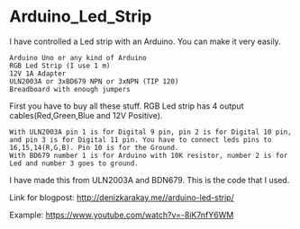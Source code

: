# Arduino_Led_Strip

I have controlled a Led strip with an Arduino. You can make it very easily.

    Arduino Uno or any kind of Arduino
    RGB Led Strip (I use 1 m)
    12V 1A Adapter
    ULN2003A or 3xBD679 NPN or 3xNPN (TIP 120)
    Breadboard with enough jumpers

First you have to buy all these stuff. RGB Led strip has 4 output cables(Red,Green,Blue and 12V Positive).

    With ULN2003A pin 1 is for Digital 9 pin, pin 2 is for Digital 10 pin, and pin 3 is for Digital 11 pin. You have to connect leds pins to 16,15,14(R,G,B). Pin 10 is for the Ground.
    With BD679 number 1 is for Arduino with 10K resistor, number 2 is for Led and number 3 goes to ground.

I have made this from ULN2003A and BDN679. This is the code that I used.

Link for blogpost:
http://denizkarakay.me//arduino-led-strip/

Example: https://www.youtube.com/watch?v=-8iK7nfY6WM
